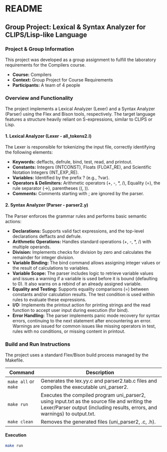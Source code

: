 # README

## Group Project: Lexical & Syntax Analyzer for CLIPS/Lisp-like Language

### Project & Group Information
This project was developed as a group assignment to fulfill the laboratory requirements for the Compilers course.

- **Course:** Compilers
- **Context:** Group Project for Course Requirements  
- **Participants:** A team of 4 people  

### Overview and Functionality
The project implements a Lexical Analyzer (Lexer) and a Syntax Analyzer (Parser) using the Flex and Bison tools, respectively. The target language features a structure heavily reliant on S-expressions, similar to CLIPS or Lisp.

#### 1. Lexical Analyzer (Lexer - all_tokens2.l)
The Lexer is responsible for tokenizing the input file, correctly identifying the following elements:

- **Keywords:** deffacts, defrule, bind, test, read, and printout.  
- **Constants:** Integers (INTCONST), Floats (FLOAT_RE), and Scientific Notation Integers (INT_EXP_RE).  
- **Variables:** Identified by the prefix ? (e.g., ?var).  
- **Operators & Delimiters:** Arithmetic operators (+, -, *, /), Equality (=), the rule separator (->), parentheses ((, )).  
- **Comments:** Comments starting with ; are ignored by the parser.  

#### 2. Syntax Analyzer (Parser - parser2.y)
The Parser enforces the grammar rules and performs basic semantic actions:

- **Declarations:** Supports valid fact expressions, and the top-level declarations deffacts and defrule.  
- **Arithmetic Operations:** Handles standard operations (+, -, *, /) with multiple operands.  
- **Division:** Implements checks for division by zero and calculates the remainder for integer division.  
- **Variable Binding:** The bind command allows assigning integer values or the result of calculations to variables.  
- **Variable Scope:** The parser includes logic to retrieve variable values and issues a warning if a variable is used before it is bound (defaulting to 0). It also warns on a rebind of an already assigned variable.  
- **Equality and Testing:** Supports equality comparisons (=) between constants and/or calculation results. The test condition is used within rules to evaluate these expressions.  
- **I/O:** Implements the printout action for printing strings and the read function to accept user input during execution (for bind).  
- **Error Handling:** The parser implements panic mode recovery for syntax errors, continuing to the next statement after encountering an error. Warnings are issued for common issues like missing operators in test, rules with no conditions, or missing content in printout.  

### Build and Run Instructions
The project uses a standard Flex/Bison build process managed by the Makefile.

| Command | Description |
|---------|-------------|
| `make all` or `make` | Generates the lex.yy.c and parser2.tab.c files and compiles the executable uni_parser2. |
| `make run` | Executes the compiled program uni_parser2, using input.txt as the source file and writing the Lexer/Parser output (including results, errors, and warnings) to output.txt. |
| `make clean` | Removes the generated files (uni_parser2, .c, .h). |

#### Execution
```bash
make run
